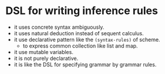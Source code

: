 # DSL for writing inference rules

- it uses concrete syntax ambiguously.
- it uses natural deduction instead of sequent calculus.
- it use declarative pattern like the `(syntax-rules)` of scheme.
  - to express common collection like list and map.
- it use mutable variables.
- it is not purely declarative.
- it is like the DSL for specifying grammar by grammar rules.
